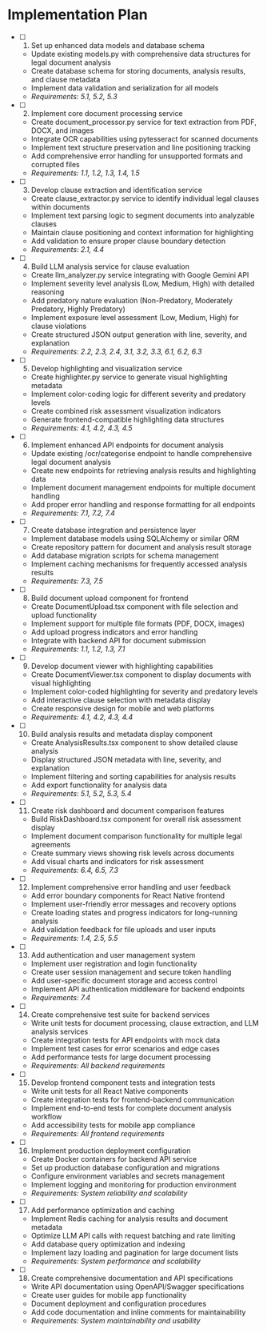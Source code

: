 # Implementation Plan

- [ ] 1. Set up enhanced data models and database schema
  - Update existing models.py with comprehensive data structures for legal document analysis
  - Create database schema for storing documents, analysis results, and clause metadata
  - Implement data validation and serialization for all models
  - _Requirements: 5.1, 5.2, 5.3_

- [ ] 2. Implement core document processing service
  - Create document_processor.py service for text extraction from PDF, DOCX, and images
  - Integrate OCR capabilities using pytesseract for scanned documents
  - Implement text structure preservation and line positioning tracking
  - Add comprehensive error handling for unsupported formats and corrupted files
  - _Requirements: 1.1, 1.2, 1.3, 1.4, 1.5_

- [ ] 3. Develop clause extraction and identification service
  - Create clause_extractor.py service to identify individual legal clauses within documents
  - Implement text parsing logic to segment documents into analyzable clauses
  - Maintain clause positioning and context information for highlighting
  - Add validation to ensure proper clause boundary detection
  - _Requirements: 2.1, 4.4_

- [ ] 4. Build LLM analysis service for clause evaluation
  - Create llm_analyzer.py service integrating with Google Gemini API
  - Implement severity level analysis (Low, Medium, High) with detailed reasoning
  - Add predatory nature evaluation (Non-Predatory, Moderately Predatory, Highly Predatory)
  - Implement exposure level assessment (Low, Medium, High) for clause violations
  - Create structured JSON output generation with line, severity, and explanation
  - _Requirements: 2.2, 2.3, 2.4, 3.1, 3.2, 3.3, 6.1, 6.2, 6.3_

- [ ] 5. Develop highlighting and visualization service
  - Create highlighter.py service to generate visual highlighting metadata
  - Implement color-coding logic for different severity and predatory levels
  - Create combined risk assessment visualization indicators
  - Generate frontend-compatible highlighting data structures
  - _Requirements: 4.1, 4.2, 4.3, 4.5_

- [ ] 6. Implement enhanced API endpoints for document analysis
  - Update existing /ocr/categorise endpoint to handle comprehensive legal document analysis
  - Create new endpoints for retrieving analysis results and highlighting data
  - Implement document management endpoints for multiple document handling
  - Add proper error handling and response formatting for all endpoints
  - _Requirements: 7.1, 7.2, 7.4_

- [ ] 7. Create database integration and persistence layer
  - Implement database models using SQLAlchemy or similar ORM
  - Create repository pattern for document and analysis result storage
  - Add database migration scripts for schema management
  - Implement caching mechanisms for frequently accessed analysis results
  - _Requirements: 7.3, 7.5_

- [ ] 8. Build document upload component for frontend
  - Create DocumentUpload.tsx component with file selection and upload functionality
  - Implement support for multiple file formats (PDF, DOCX, images)
  - Add upload progress indicators and error handling
  - Integrate with backend API for document submission
  - _Requirements: 1.1, 1.2, 1.3, 7.1_

- [ ] 9. Develop document viewer with highlighting capabilities
  - Create DocumentViewer.tsx component to display documents with visual highlighting
  - Implement color-coded highlighting for severity and predatory levels
  - Add interactive clause selection with metadata display
  - Create responsive design for mobile and web platforms
  - _Requirements: 4.1, 4.2, 4.3, 4.4_

- [ ] 10. Build analysis results and metadata display component
  - Create AnalysisResults.tsx component to show detailed clause analysis
  - Display structured JSON metadata with line, severity, and explanation
  - Implement filtering and sorting capabilities for analysis results
  - Add export functionality for analysis data
  - _Requirements: 5.1, 5.2, 5.3, 5.4_

- [ ] 11. Create risk dashboard and document comparison features
  - Build RiskDashboard.tsx component for overall risk assessment display
  - Implement document comparison functionality for multiple legal agreements
  - Create summary views showing risk levels across documents
  - Add visual charts and indicators for risk assessment
  - _Requirements: 6.4, 6.5, 7.3_

- [ ] 12. Implement comprehensive error handling and user feedback
  - Add error boundary components for React Native frontend
  - Implement user-friendly error messages and recovery options
  - Create loading states and progress indicators for long-running analysis
  - Add validation feedback for file uploads and user inputs
  - _Requirements: 1.4, 2.5, 5.5_

- [ ] 13. Add authentication and user management system
  - Implement user registration and login functionality
  - Create user session management and secure token handling
  - Add user-specific document storage and access control
  - Implement API authentication middleware for backend endpoints
  - _Requirements: 7.4_

- [ ] 14. Create comprehensive test suite for backend services
  - Write unit tests for document processing, clause extraction, and LLM analysis services
  - Create integration tests for API endpoints with mock data
  - Implement test cases for error scenarios and edge cases
  - Add performance tests for large document processing
  - _Requirements: All backend requirements_

- [ ] 15. Develop frontend component tests and integration tests
  - Write unit tests for all React Native components
  - Create integration tests for frontend-backend communication
  - Implement end-to-end tests for complete document analysis workflow
  - Add accessibility tests for mobile app compliance
  - _Requirements: All frontend requirements_

- [ ] 16. Implement production deployment configuration
  - Create Docker containers for backend API service
  - Set up production database configuration and migrations
  - Configure environment variables and secrets management
  - Implement logging and monitoring for production environment
  - _Requirements: System reliability and scalability_

- [ ] 17. Add performance optimization and caching
  - Implement Redis caching for analysis results and document metadata
  - Optimize LLM API calls with request batching and rate limiting
  - Add database query optimization and indexing
  - Implement lazy loading and pagination for large document lists
  - _Requirements: System performance and scalability_

- [ ] 18. Create comprehensive documentation and API specifications
  - Write API documentation using OpenAPI/Swagger specifications
  - Create user guides for mobile app functionality
  - Document deployment and configuration procedures
  - Add code documentation and inline comments for maintainability
  - _Requirements: System maintainability and usability_